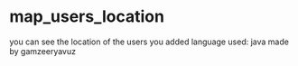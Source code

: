 # map_users_location
 you can see the location of the users you added
 language used: java
 made by gamzeeryavuz

